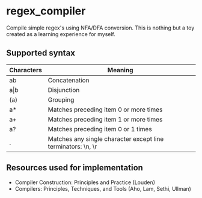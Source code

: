 # regex_compiler

Compile simple regex's using NFA/DFA conversion. This is nothing but a toy created as a learning experience for myself.

## Supported syntax

| Characters    | Meaning |
| -------- | ------- |
| ab  | Concatenation    |
| a\|b | Disjunction     |
| (a) | Grouping     |
| a*    | Matches preceding item 0 or more times |
| a+    | Matches preceding item 1 or more times |
| a?    | Matches preceding item 0 or 1 times |
| .     | Matches any single character except line terminators: \n, \r |

## Resources used for implementation

- Compiler Construction: Principles and Practice (Louden)
- Compilers: Principles, Techniques, and Tools (Aho, Lam, Sethi, Ullman)
